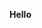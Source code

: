 <!DOCTYPE html><html lang="en">
<head>
    <meta charset="utf-8">

  </head>
  
<body>

<b>Hello</b>

</body>

</html>
